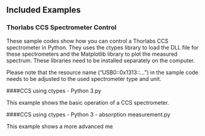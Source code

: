 ## Included Examples

### Thorlabs CCS Spectrometer Control
These sample codes show how you can control a Thorlabs CCS spectrometer in Python.
They uses the ctypes library to load the DLL file for these spectrometers and the Matplotlib library to plot the measured spectrum. These libraries need to be installed separately on the computer.

Please note that the resource name (“USB0::0x1313::…”) in the sample code needs to be adjusted to the used spectrometer type and unit.

####CCS using ctypes - Python 3.py

This example shows the basic operation of a CCS spectrometer.

####CCS using ctypes - Python 3 - absorption measurement.py

This example shows a more advanced me

